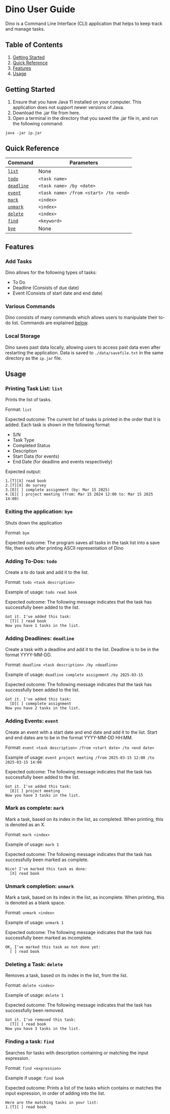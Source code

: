 # Dino User Guide

Dino is a Command Line Interface (CLI) application that helps to keep track and manage tasks.

## Table of Contents
1. [Getting Started](#getting-started)
2. [Quick Reference](#quick-reference)
3. [Features](#features)
4. [Usage](#usage)

## Getting Started
1. Ensure that you have Java 11 installed on your computer. This application does not support newer versions of Java.
2. Download the .jar file from here.
3. Open a terminal in the directory that you saved the .jar file in, and run the following command:
```
java -jar ip.jar
```
## Quick Reference
|Command                                    |Parameters                             |
|-------------------------------------------|---------------------------------------|
|[`list`](#printing-task-list-list)         |None                                   |
|[`todo`](#adding-to-dos-todo)              |`<task name>`                          |
|[`deadline`](#adding-deadlines-deadline)   |`<task name> /by <date>`               |
|[`event`](#adding-events-event)            |`<task name> /from <start> /to <end>`  |
|[`mark`](#mark-as-complete-mark)            |`<index>`                              |
|[`unmark`](#unmark-completion-unmark)      |`<index>`                              |
|[`delete`](#deleting-a-task-delete)        |`<index>`                              |
|[`find`](#finding-a-task-find)             |`<keyword>`                            |
|[`bye`](#exiting-the-application-bye)      |None                                   |

## Features

### Add Tasks

Dino allows for the following types of tasks:
- To Do
- Deadline (Consists of due date)
- Event (Consists of start date and end date)

### Various Commands

Dino consists of many commands which allows users to manipulate their to-do list.
Commands are explained [below](#Usage).

### Local Storage

Dino saves past data locally, allowing users to access past data even after restarting the application.
Data is saved to `./data/savefile.txt` in the same directory as the `ip.jar` file.

## Usage

### Printing Task List: `list`

Prints the list of tasks.

Format: `list`

Expected outcome:
The current list of tasks is printed in the order that it is added.
Each task is shown in the following format:
- S/N
- Task Type
- Completed Status
- Description
- Start Data (for events)
- End Date (for deadline and events respectively)

Expected output:
```
1.[T][X] read book
2.[T][X] do survey
3.[D][ ] complete assignment (by: Mar 15 2025)
4.[E][ ] project meeting (from: Mar 15 2024 12:00 to: Mar 15 2025 14:00)
```

### Exiting the application: `bye`

Shuts down the application

Format: `bye`

Expected outcome:
The program saves all tasks in the task list into a save file, then exits after printing ASCII representation of Dino

### Adding To-Dos: `todo`

Create a to do task and add it to the list.

Format: `todo <task description>`

Example of usage: `todo read book`

Expected outcome:
The following message indicates that the task has successfully been added to the list.
```
Got it. I've added this task:
  [T][ ] read book
Now you have 1 tasks in the list.
```

### Adding Deadlines: `deadline`

Create a task with a deadline and add it to the list.
Deadline is to be in the format YYYY-MM-DD.

Format: `deadline <task description> /by <deadline>`

Example of usage: `deadline complete assignment /by 2025-03-15`

Expected outcome:
The following message indicates that the task has successfully been added to the list.
```
Got it. I've added this task:
  [D][ ] comeplete assignment
Now you have 2 tasks in the list.
```

### Adding Events: `event`

Create an event with a start date and end date and add it to the list.
Start and end dates are to be in the format YYYY-MM-DD HH:MM.

Format: `event <task description> /from <start date> /to <end date>`

Example of usage: `event project meeting /from 2025-03-15 12:00 /to 2025-03-15 14:00`

Expected outcome:
The following message indicates that the task has successfully been added to the list.
```
Got it. I've added this task:
  [E][ ] project meeting
Now you have 3 tasks in the list.
```

### Mark as complete: `mark`

Mark a task, based on its index in the list, as completed.
When printing, this is denoted as an X.

Format: `mark <index>`

Example of usage: `mark 1`

Expected outcome:
The following message indicates that the task has successfully been marked as complete.
```
Nice! I've marked this task as done:
  [X] read book
```

### Unmark completion: `unmark`

Mark a task, based on its index in the list, as incomplete.
When printing, this is denoted as a blank space.

Format: `unmark <index>`

Example of usage: `unmark 1`

Expected outcome:
The following message indicates that the task has successfully been marked as incomplete.
```
OK, I've marked this task as not done yet:
  [ ] read book
```

### Deleting a Task: `delete`

Removes a task, based on its index in the list, from the list.

Format: `delete <index>`

Example of usage: `delete 1`

Expected outcome:
The following message indicates that the task has successfully been removed.
```
Got it. I've removed this task:
  [T][ ] read book
Now you have 3 tasks in the list.
```

### Finding a task: `find`

Searches for tasks with description containing or matching the input expression.

Format: `find <expression>`

Example if usage: `find book`

Expected outcome:
Prints a list of the tasks which contains or matches the input expression, in order of adding into the list.
```
Here are the matching tasks in your list:
1.[T][ ] read book
```
